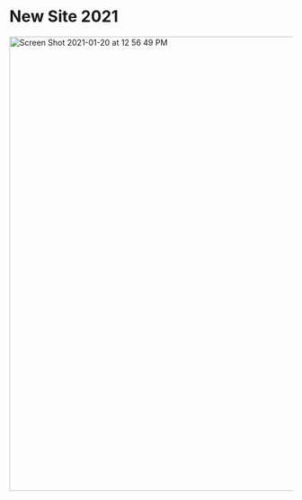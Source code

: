# New Site 2021

<img width="810" alt="Screen Shot 2021-01-20 at 12 56 49 PM" src="https://user-images.githubusercontent.com/72815025/105158745-5bf79c80-5b1f-11eb-8c64-890e7037c2e9.png">

